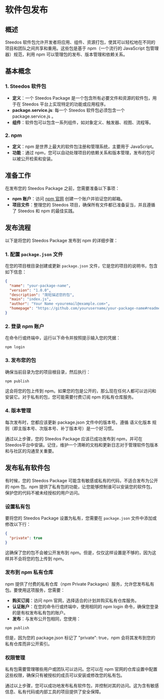 # 软件包发布

## 概述

Steedos 软件包允许开发者将应用、组件、资源打包，使其可以轻松地在不同的项目和团队之间共享和重用。这些包是基于 npm（一个流行的 JavaScript 包管理器）规范，利用 npm 可以管理包的发布、版本管理和依赖关系。

## 基本概念

### 1. Steedos 软件包

- **定义**：一个 Steedos Package 是一个包含所有必要文件和资源的软件包，用于在 Steedos 平台上实现特定的功能或应用程序。
- **package.service.js**: 每一个 Steedos 软件包必须包含一个 package.service.js 。
- **组件**：软件包可以包含一系列组件，如对象定义、触发器、视图、流程等。

### 2. npm

- **定义**：npm 是世界上最大的软件包注册和管理系统，主要用于 JavaScript。
- **功能**：通过 npm，您可以自动处理项目的依赖关系和版本管理，发布的包可以被公开检索和安装。

## 准备工作

在发布您的 Steedos Package 之前，您需要准备以下事项：

- **npm 账户**：访问 [npm 官网](https://www.npmjs.com/) 创建一个账户并验证您的邮箱。
- **项目文件**：整理您的 Steedos 项目，确保所有文件都已准备妥当，并且遵循了 Steedos 和 npm 的最佳实践。

## 发布流程

以下是将您的 Steedos Package 发布到 npm 的详细步骤：

### 1. 配置 `package.json` 文件

在您的项目根目录创建或更新 `package.json` 文件，它是您的项目的说明书，包含如下信息：

```json
{
  "name": "your-package-name",
  "version": "1.0.0",
  "description": "简短描述您的包",
  "main": "index.js",
  "author": "Your Name <youremail@example.com>",
  "homepage": "https://github.com/yourusername/your-package-name#readme"
}
```

### 2. 登录 npm 账户
在命令行或终端中，运行以下命令并按照提示输入您的凭据：

```shell
npm login
```

### 3. 发布您的包
确保当前目录为您的项目根目录，然后执行：

```shell
npm publish
```

这会将您的包上传到 npm。如果您的包是公开的，那么现在任何人都可以访问和安装它。对于私有的包，您可能需要付费订阅 npm 的私有仓库服务。

### 4. 版本管理

每次发布时，您都应该更新 package.json 文件中的版本号。遵循 语义化版本 规则（即主版本号、次版本号、补丁版本号）是一个好习惯。

通过以上步骤，您的 Steedos Package 应该已成功发布到 npm，并可在Steedos平台中安装。记住，维护一个清晰的文档和更新日志对于管理软件包版本和与社区的沟通至关重要。

## 发布私有软件包

有时候，您的 Steedos Package 可能含有敏感或私有的代码，不适合发布为公开的 npm 包。npm 提供了私有包的功能，让您能够控制谁可以安装您的软件包，保护您的代码不被未经授权的用户访问。

### 设置私有包

要将您的 Steedos Package 设置为私有，您需要在 `package.json` 文件中添加或修改以下行：

```json
{
  "private": true
}
```

这确保了您的包不会被公开发布到 npm。但是，仅仅这样设置是不够的，因为这样并不会将您的包上传到 npm。

### 发布到 npm 私有仓库

npm 提供了付费的私有仓库（npm Private Packages）服务，允许您发布私有包。要使用这项服务，您需要：

- **购买订阅**：访问 npm 官网，选择适合的计划并购买私有仓库服务。
- **认证账户**：在您的命令行或终端中，使用相同的 npm login 命令，确保您登录的是有权发布私有包的账户。
- **发布**：与发布公开包相同，您使用：

```shell
npm publish
```

但是，因为您的 package.json 标记了 "private": true，npm 会将其发布到您的私有仓库而非公开索引。

### 权限管理

私有包需要管理哪些用户或团队可以访问。您可以在 npm 官网的仓库设置中配置这些权限，确保只有被授权的成员可以安装或修改您的私有包。

通过以上步骤，您可以成功地发布私有软件包，并控制对其的访问。这为含有敏感信息、私有代码或内部工具的项目提供了安全保障。

